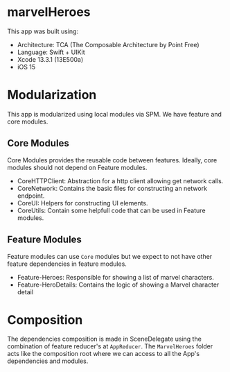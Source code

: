 # marvelHeroes

This app was built using:

- Architecture: TCA (The Composable Architecture by Point Free)
- Language: Swift + UIKit
- Xcode 13.3.1 (13E500a)
- iOS 15

# Modularization
This app is modularized using local modules via SPM. We have feature and core modules. 

  ## Core Modules
  Core Modules provides the reusable code between features. Ideally, core modules should not depend on Feature modules.
  
  - CoreHTTPClient: Abstraction for a http client allowing get network calls.
  - CoreNetwork: Contains the basic files for constructing an network endpoint.
  - CoreUI: Helpers for constructing UI elements.
  - CoreUtils: Contain some helpfull code that can be used in Feature modules.
  
  ## Feature Modules
  Feature modules can use `Core` modules but  we expect to not have other feature dependencies in feature modules.
  
  - Feature-Heroes: Responsible for showing a list of marvel characters.
  - Feature-HeroDetails: Contains the logic of showing a Marvel character detail

# Composition

The dependencies composition is made in SceneDelegate using the combination of feature reducer's at `AppReducer`. 
The `MarvelHeroes` folder acts like the composition root where we can access to all the App's dependencies and modules.

